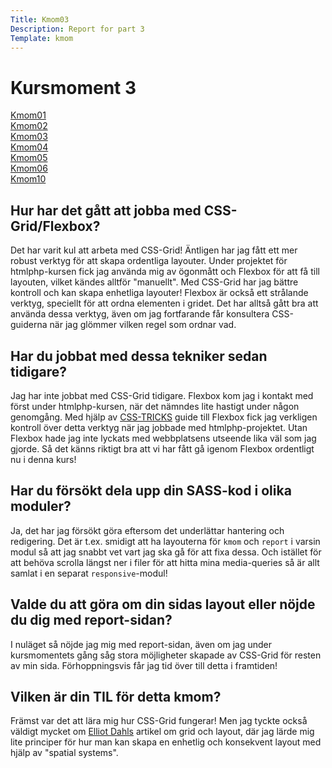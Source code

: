 ```yaml
---
Title: Kmom03
Description: Report for part 3
Template: kmom
---
```


Kursmoment 3
==================
<div class="sidebar">
    <p>
        <a href="%base_url%/report/kmom01">Kmom01</a></li><br>
        <a href="%base_url%/report/kmom02">Kmom02</a></li><br>
        <a href="%base_url%/report/kmom03" class="selected">Kmom03</a></li><br>
        <a href="%base_url%/report/kmom04">Kmom04</a></li><br>
        <a href="%base_url%/report/kmom05">Kmom05</a></li><br>
        <a href="%base_url%/report/kmom06">Kmom06</a></li><br>
        <a href="%base_url%/report/kmom10">Kmom10</a></li><br>
    </p>
</div>

<div class="content">
<h2>Hur har det gått att jobba med CSS-Grid/Flexbox?</h2>
    <p>Det har varit kul att arbeta med CSS-Grid! Äntligen har jag fått ett mer robust verktyg för att skapa ordentliga layouter. Under projektet för htmlphp-kursen fick jag använda mig av ögonmått och Flexbox för att få till layouten, vilket kändes alltför "manuellt". Med CSS-Grid har jag bättre kontroll och kan skapa enhetliga layouter! Flexbox är också ett strålande verktyg, speciellt för att ordna elementen i gridet. Det har alltså gått bra att använda dessa verktyg, även om jag fortfarande får konsultera CSS-guiderna när jag glömmer vilken regel som ordnar vad.</p>

<h2>Har du jobbat med dessa tekniker sedan tidigare?</h2>
    <p>Jag har inte jobbat med CSS-Grid tidigare. Flexbox kom jag i kontakt med först under htmlphp-kursen, när det nämndes lite hastigt under någon genomgång. Med hjälp av <a href="https://css-tricks.com/snippets/css/a-guide-to-flexbox/">CSS-TRICKS</a> guide till Flexbox fick jag verkligen kontroll över detta verktyg när jag jobbade med htmlphp-projektet. Utan Flexbox hade jag inte lyckats med webbplatsens utseende lika väl som jag gjorde. Så det känns riktigt bra att vi har fått gå igenom Flexbox ordentligt nu i denna kurs!</p>

<h2>Har du försökt dela upp din SASS-kod i olika moduler?</h2>
    <p>Ja, det har jag försökt göra eftersom det underlättar hantering och redigering. Det är t.ex. smidigt att ha layouterna för <code>kmom</code> och <code>report</code> i varsin modul så att jag snabbt vet vart jag ska gå för att fixa dessa. Och istället för att behöva scrolla längst ner i filer för att hitta mina media-queries så är allt samlat i en separat <code>responsive</code>-modul!</p>

<h2>Valde du att göra om din sidas layout eller nöjde du dig med report-sidan?</h2>
    <p>I nuläget så nöjde jag mig med report-sidan, även om jag under kursmomentets gång såg stora möjligheter skapade av CSS-Grid för resten av min sida. Förhoppningsvis får jag tid över till detta i framtiden!</p>

<h2>Vilken är din TIL för detta kmom?</h2>
    <p>Främst var det att lära mig hur CSS-Grid fungerar! Men jag tyckte också väldigt mycket om <a href="https://www.designsystems.com/space-grids-and-layouts/">Elliot Dahls</a> artikel om grid och layout, där jag lärde mig lite principer för hur man kan skapa en enhetlig och konsekvent layout med hjälp av "spatial systems".</p>
</div>
<a class="arrow-up" href="?"><i class="fas fa-arrow-circle-up"></i></a>